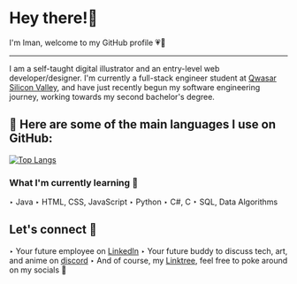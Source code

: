 # Hey there!👋

I'm Iman, welcome to my GitHub profile 💗🐧
________________________

I am a self-taught digital illustrator and an entry-level web developer/designer. I'm currently a full-stack engineer student at [Qwasar Silicon Valley](https://qwasar.io/), and have just recently begun my software engineering journey, working towards my second bachelor's degree. 

## 👀 Here are some of the main languages I use on GitHub:
[![Top Langs](https://github-readme-stats.vercel.app/api/top-langs/?username=imantrusty&layout=pie)](https://github.com/imantrusty/github-readme-stats&theme=dracula)

### What I'm currently learning 🦉
‣ Java
‣ HTML, CSS, JavaScript
‣ Python
‣ C#, C
‣ SQL, Data Algorithms 

## Let's connect 🍵 
‣ Your future employee on [LinkedIn](https://www.linkedin.com/in/imanpurnell/)
‣ Your future buddy to discuss tech, art, and anime on [discord](689865408597327966)
‣ And of course, my [Linktree](https://linktr.ee/imanspurnell), feel free to poke around on my socials 💓



<!--
**imantrusty/imantrusty** is a ✨ _special_ ✨ repository because its `README.md` (this file) appears on your GitHub profile.

Here are some ideas to get you started:

- 🔭 I’m currently working on ...
- 🌱 I’m currently learning ...
- 👯 I’m looking to collaborate on ...
- 🤔 I’m looking for help with ...
- 💬 Ask me about ...
- 📫 How to reach me: ...
- 😄 Pronouns: ...
- ⚡ Fun fact: ...
-->
